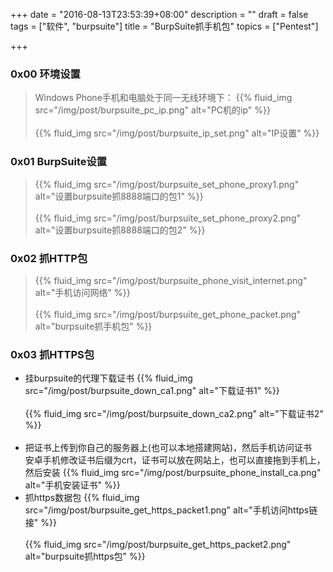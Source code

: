 +++
date = "2016-08-13T23:53:39+08:00"
description = ""
draft = false
tags = ["软件", "burpsuite"]
title = "BurpSuite抓手机包"
topics = ["Pentest"]

+++

### 0x00 环境设置
> Windows Phone手机和电脑处于同一无线环境下：
{{% fluid_img src="/img/post/burpsuite_pc_ip.png" alt="PC机的ip" %}}
<br /><br />
{{% fluid_img src="/img/post/burpsuite_ip_set.png" alt="IP设置" %}}

### 0x01 BurpSuite设置
> {{% fluid_img src="/img/post/burpsuite_set_phone_proxy1.png" alt="设置burpsuite抓8888端口的包1" %}}
<br /><br />
{{% fluid_img src="/img/post/burpsuite_set_phone_proxy2.png" alt="设置burpsuite抓8888端口的包2" %}}

### 0x02 抓HTTP包
> {{% fluid_img src="/img/post/burpsuite_phone_visit_internet.png" alt="手机访问网络" %}}
<br /><br />
{{% fluid_img src="/img/post/burpsuite_get_phone_packet.png" alt="burpsuite抓手机包" %}}

### 0x03 抓HTTPS包
* 挂burpsuite的代理下载证书
{{% fluid_img src="/img/post/burpsuite_down_ca1.png" alt="下载证书1" %}}
<br /><br />
{{% fluid_img src="/img/post/burpsuite_down_ca2.png" alt="下载证书2" %}}
<br /><br />
* 把证书上传到你自己的服务器上(也可以本地搭建网站)，然后手机访问证书  
安卓手机修改证书后缀为crt，证书可以放在网站上，也可以直接拖到手机上，然后安装
{{% fluid_img src="/img/post/burpsuite_phone_install_ca.png" alt="手机安装证书" %}}
* 抓https数据包
{{% fluid_img src="/img/post/burpsuite_get_https_packet1.png" alt="手机访问https链接" %}}
<br /><br />
{{% fluid_img src="/img/post/burpsuite_get_https_packet2.png" alt="burpsuite抓https包" %}}